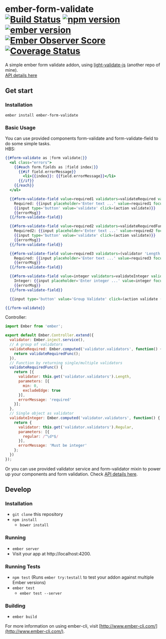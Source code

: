 ember-form-validate    
[![Build Status](https://travis-ci.org/JennieJi/ember-form-validate.svg?branch=master)](https://travis-ci.org/JennieJi/ember-form-validate) 
[![npm version](https://badge.fury.io/js/ember-form-validate.svg)](https://badge.fury.io/js/ember-form-validate) 
[![ember version](https://embadge.io/v1/jennieji/ember-form-validate/master/ember-cli.svg)](https://badge.fury.io/js/ember-form-validate)
[![Ember Observer Score](https://emberobserver.com/badges/ember-form-validate.svg)](https://emberobserver.com/addons/ember-form-validate)
[![Coverage Status](https://coveralls.io/repos/github/JennieJi/ember-form-validate/badge.svg?branch=master)](https://coveralls.io/github/JennieJi/ember-form-validate?branch=master)
=====
A simple ember form validate addon, using [light-validate-js](https://github.com/JennieJi/light-validate-js) (another repo of mine).    
[API details here](DOC.md)  

## Get start
### Installation
`ember install ember-form-validate`    
### Basic Usage
You can use provided components form-validate and form-validate-field to do some simple tasks.    
HBS:
```hbs
{{#form-validate as |form validate|}}
  <ul class="errors">
    {{#each form.fields as |field index|}}
      {{#if field.errorMessage}}
        <li>{{index}}: {{field.errorMessage}}</li>
      {{/if}}
    {{/each}}
  </ul>

  {{#form-validate-field value=required1 validators=validateRequired validatorGroup=form as |validate errorMsg|}}
    Required: {{input placeholder='Enter text ...' value=required1 focus-out=(action validate)}}
    {{input type='button' value='validate' click=(action validate)}} 
    {{errorMsg}}
  {{/form-validate-field}}

  {{#form-validate-field value=required2 validators=validateRequiredFunc validatorGroup=form as |validate errorMsg|}}
    Required2: {{input placeholder='Enter text ...' value=required2 focus-out=(action validate)}}
    {{input type='button' value='validate' click=(action validate)}} 
    {{errorMsg}}
  {{/form-validate-field}}

  {{#form-validate-field value=required3 validators=(validator 'Length' params=(hash excludeEdge=true) errorMessage='This field is required!') validatorGroup=form as |validate errorMsg|}}
    Required: {{input placeholder='Enter text ...' value=required3 focus-out=(action validate)}}
    {{errorMsg}}
  {{/form-validate-field}}

  {{#form-validate-field value=integer validators=validateInteger validatorGroup=form as |validate errorMsg|}}
    Integer: {{input placeholder='Enter integer ...' value=integer focus-out=(action validate)}} 
    {{errorMsg}}
  {{/form-validate-field}}

  {{input type='button' value='Group Validate' click=(action validate (action 'submitForm'))}}

{{/form-validate}}
```
Controller:
```javascript
import Ember from 'ember';

export default Ember.Controller.extend({
  validator: Ember.inject.service(),
  // A group of validators
  validateRequired: Ember.computed('validator.validators', function() {
    return validateRequiredFunc();
  }),
  // Function by returning single/multiple validators
  validateRequiredFunc() {
    return [{
      validator: this.get('validator.validators').Length,
      parameters: [{
        min: 0,
        excludeEdge: true
      }],
      errorMessage: 'required'
    }];
  },
  // Single object as validator
  validateInteger: Ember.computed('validator.validators', function() {
    return {
      validator: this.get('validator.validators').Regular,
      parameters: [{
        regular: /^\d*$/
      }],
      errorMessage: 'Must be integer'
    };
  })
});
```

Or you can use provided validator service and form-validator mixin to power up your components and form validation. Check [API details here](DOC.md).

## Develop
### Installation

- `git clone` this repository
- `npm install`
  - `bower install`

### Running

- `ember server`
- Visit your app at http://localhost:4200.

### Running Tests

- `npm test` (Runs `ember try:testall` to test your addon against multiple Ember versions)
- `ember test`
  - `ember test --server`

### Building

- `ember build`

For more information on using ember-cli, visit [http://www.ember-cli.com/](http://www.ember-cli.com/).
